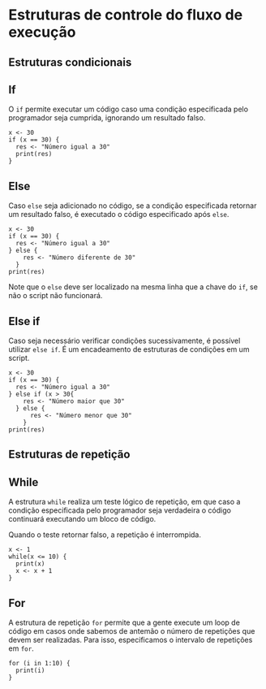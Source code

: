 # Estruturas de controle do fluxo de execução

## Estruturas condicionais

## If

O `if` permite executar um código caso uma condição especificada pelo programador seja cumprida, ignorando um resultado falso.

```
x <- 30
if (x == 30) {
  res <- "Número igual a 30"
  print(res)
}
```

## Else

Caso `else` seja adicionado no código, se a condição especificada retornar um resultado falso, é executado o código especificado após `else`.

```
x <- 30
if (x == 30) {
  res <- "Número igual a 30"
} else {
    res <- "Número diferente de 30"
  }
print(res)
```

Note que o `else` deve ser localizado na mesma linha que a chave do `if`, se não o script não funcionará.

## Else if

Caso seja necessário verificar condições sucessivamente, é possível utilizar `else if`. É um encadeamento de estruturas de condições em um script.

```
x <- 30
if (x == 30) {
  res <- "Número igual a 30"
} else if (x > 30{
    res <- "Número maior que 30"
  } else {
      res <- "Número menor que 30"
    }
print(res)
```

## Estruturas de repetição

## While

A estrutura `while` realiza um teste lógico de repetição, em que caso a condição especificada pelo programador seja verdadeira o código continuará executando um bloco de código.

Quando o teste retornar falso, a repetição é interrompida.

```
x <- 1
while(x <= 10) {
  print(x)
  x <- x + 1
}
```

## For

A estrutura de repetição `for` permite que a gente execute um loop de código em casos onde sabemos de antemão o número de repetições que devem ser realizadas. Para isso, especificamos o intervalo de repetições em `for`.

```
for (i in 1:10) {
  print(i)
}
```
